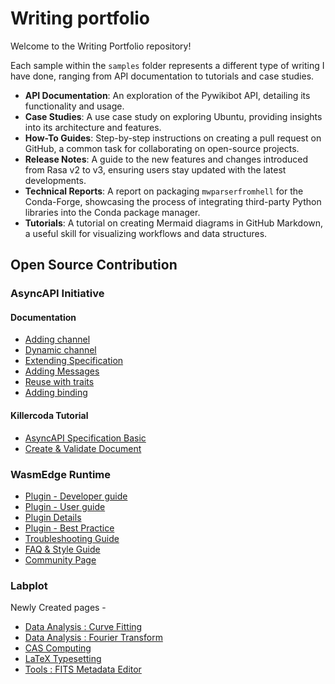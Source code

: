 # Writing portfolio

Welcome to the Writing Portfolio repository! 

Each sample within the `samples` folder represents a different type of writing I have done, ranging from API documentation to tutorials and case studies.

- **API Documentation**: An exploration of the Pywikibot API, detailing its functionality and usage.
- **Case Studies**: A use case study on exploring Ubuntu, providing insights into its architecture and features.
- **How-To Guides**: Step-by-step instructions on creating a pull request on GitHub, a common task for collaborating on open-source projects.
- **Release Notes**: A guide to the new features and changes introduced from Rasa v2 to v3, ensuring users stay updated with the latest developments.
- **Technical Reports**: A report on packaging `mwparserfromhell` for the Conda-Forge, showcasing the process of integrating third-party Python libraries into the Conda package manager.
- **Tutorials**: A tutorial on creating Mermaid diagrams in GitHub Markdown, a useful skill for visualizing workflows and data structures.


 <!-- [Medium](https://medium.com/@mhmohona) -->

## Open Source Contribution 
<!-- ## Google Season of Doc  -->

### AsyncAPI Initiative 

#### Documentation 
* [Adding channel](https://github.com/asyncapi/website/pull/2408)
* [Dynamic channel](https://github.com/asyncapi/website/pull/2409) 
* [Extending Specification](https://github.com/asyncapi/website/pull/2407) 
* [Adding Messages](https://github.com/asyncapi/website/pull/2410) 
* [Reuse with traits](https://github.com/asyncapi/website/pull/2411)
* [Adding binding](https://github.com/asyncapi/website/pull/2042) 

#### Killercoda Tutorial 
* [AsyncAPI Specification Basic](https://github.com/asyncapi/learning-paths/pull/5)
* [Create & Validate Document](https://github.com/asyncapi/learning-paths/pull/4)

### WasmEdge Runtime

* [Plugin - Developer guide](https://github.com/WasmEdge/docs/pull/102) 
* [Plugin - User guide](https://github.com/WasmEdge/docs/pull/146) 
* [Plugin Details](https://github.com/WasmEdge/docs/pull/200)
* [Plugin - Best Practice](https://github.com/WasmEdge/docs/pull/191)
* [Troubleshooting Guide](https://github.com/WasmEdge/docs/pull/192)
* [FAQ & Style Guide](https://github.com/WasmEdge/docs/pull/193)
* [Community Page](https://github.com/WasmEdge/docs/pull/153)


<!-- ## Season Of KDE  -->

### Labplot

Newly Created pages - 

* [Data Analysis : Curve Fitting](https://userbase.kde.org/LabPlot/DataAnalysis/CurveFitting)
* [Data Analysis : Fourier Transform](https://userbase.kde.org/LabPlot/DataAnalysis/FourierTransfromation)
* [CAS Computing](https://userbase.kde.org/LabPlot/CASComputing)
* [LaTeX Typesetting](https://userbase.kde.org/LabPlot/LaTeXTypesetting)
* [Tools : FITS Metadata Editor](https://userbase.kde.org/LabPlot/FITSMetadataEditor) 
